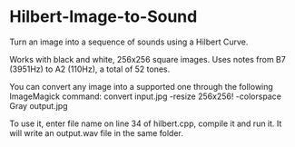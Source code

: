# Hilbert-Image-to-Sound
Turn an image into a sequence of sounds using a Hilbert Curve.

Works with black and white, 256x256 square images.
Uses notes from B7 (3951Hz) to A2 (110Hz), a total of 52 tones.

You can convert any image into a supported one through the following ImageMagick command:
convert input.jpg -resize 256x256! -colorspace Gray output.jpg

To use it, enter file name on line 34 of hilbert.cpp, compile it and run it. It will write an output.wav file in the same folder.
